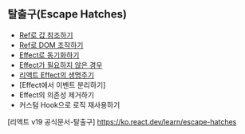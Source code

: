 ## 탈출구(Escape Hatches)

- [Ref로 값 참조하기](./docs/01-referencing-values-with-refs.md)
- [Ref로 DOM 조작하기](./docs/02-manipulating-the-dom-with-refs.md)
- [Effect로 동기화하기](./docs/03-synchronizing-with-effects.md)
- [Effect가 필요하지 않은 경우](./docs/04-you-might-not-need-an-effect.md)
- [리액트 Effect의 생명주기](./docs//05-lifecycle-of-reactive-effects.md)
- [Effect에서 이벤트 분리하기]
- Effect의 의존성 제거하기
- 커스텀 Hook으로 로직 재사용하기

[리액트 v19 공식문서-탈출구] <https://ko.react.dev/learn/escape-hatches>
